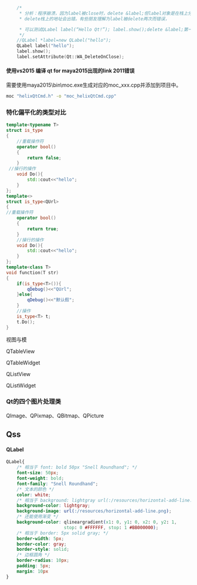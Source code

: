 ```c++
    /*
     * 分析：程序崩溃，因为label被close时，delete &label;但label对象是在栈上分配的内存空间，
     * delete栈上的地址会出错。有些朋友理解为label被delete两次而错误，

     * 可以测试QLabel label(“Hello Qt!”); label.show();delete &label;第一次delete就会出错。
     */
    //QLabel *label=new QLabel("hello");
    QLabel label("hello");
    label.show();
    label.setAttribute(Qt::WA_DeleteOnClose);
```

#### 使用vs2015 编译 qt for maya2015出现的link 2011错误

需要使用maya2015\bin\moc.exe生成对应的moc_xxx.cpp并添加到项目中。

```bash
moc "helixQtCmd.h" -o "moc_helixQtCmd.cpp"
```

### 特化偏平化的类型对比

```c++
template<typename T>
struct is_type
{
    //重载操作符
    operator bool()
    {
        return false;
    }
 //操行的操作
    void Do(){
    	std::cout<<"hello";
    }
};
template<>
struct is_type<QUrl>
{
//重载操作符
	operator bool()
    {
    	return true;
    }
    //操行的操作
    void Do(){
    	std::cout<<"hello";
    }
};
template<class T>
void function(T str)
{
    if(is_type<T>()){
        qDebug()<<"QUrl";
    }else{
        qDebug()<<"默认假";
    }
    //操作
    is_type<T> t;
    t.Do();
}
```



视图与模

QTableView

QTableWidget

QListView

QListWidget

### Qt的四个图片处理类

QImage、QPixmap、QBitmap、QPicture

## Qss

#### QLabel

```css
QLabel{
    /* 相当于 font: bold 50px "Snell Roundhand"; */
    font-size: 50px;
    font-weight: bold;
    font-family: "Snell Roundhand";
    /* 文本的颜色 */
    color: white;
    /* 相当于 background: lightgray url(:/resources/horizontal-add-line.png); */
    background-color: lightgray;
    background-image: url(:/resources/horizontal-add-line.png);
    /* 还能使用渐变 */
    background-color: qlineargradient(x1: 0, y1: 0, x2: 0, y2: 1,
                      stop: 0 #FFFFFF, stop: 1 #BB000000);
    /* 相当于 border: 5px solid gray; */	
    border-width: 5px;
    border-color: gray;
    border-style: solid;
    /* 边框圆角 */
    border-radius: 10px;
    padding: 5px;
    margin: 10px
}
```




